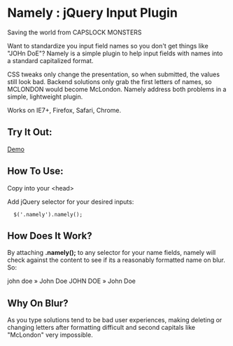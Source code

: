 Namely : jQuery Input Plugin
=========

Saving the world from CAPSLOCK MONSTERS

Want to standardize you input field names so you don't get things like "JOHn DoE"? Namely is a simple plugin to help input fields with names into a standard capitalized format.

CSS tweaks only change the presentation, so when submitted, the values still look bad. Backend solutions only grab the first letters of names, so MCLONDON would become McLondon. Namely address both problems in a simple, lightweight plugin. 

Works on IE7+, Firefox, Safari, Chrome.

Try It Out:
-----------------------
[Demo](http://www.lawderberry.com/namely "Demo")

How To Use:
-----------------------
  
Copy into your &lt;head&gt;
        <script src="https://ajax.googleapis.com/ajax/libs/jquery/1.5.1/jquery.min.js" type="text/javascript"></script>
        <script src="/scripts/jquery.namely.min.js" type="text/javascript"></script>   

Add jQuery selector for your desired inputs:

      $('.namely').namely();

How Does It Work?
-----------------------

By attaching <strong>.namely();</strong> to any selector for your name fields, namely will check against the content to see if its a reasonably formatted name on blur. So:

john doe &raquo; John Doe
JOHN DOE &raquo; John Doe

Why On Blur?
-----------------------

As you type solutions tend to be bad user experiences, making deleting or changing letters after formatting difficult and second capitals like "McLondon" very impossible.